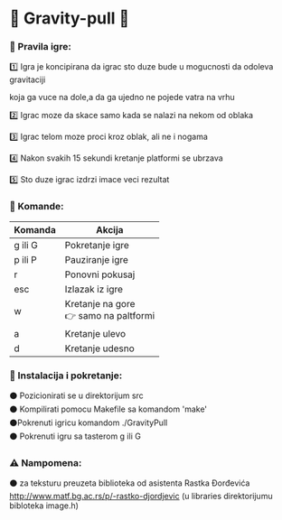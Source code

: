 # :rocket: Gravity-pull :rocket:

### :pencil: Pravila igre:
:one: Igra je koncipirana da igrac sto duze bude u mogucnosti da odoleva gravitaciji<br>

koja ga vuce na dole,a da ga ujedno ne pojede vatra na vrhu<br>

:two: Igrac moze da skace samo kada se nalazi na nekom od oblaka<br>

:three: Igrac telom moze proci kroz oblak, ali ne i nogama<br>

:four: Nakon svakih 15 sekundi kretanje platformi se ubrzava<br>

:five: Sto duze igrac izdrzi imace veci rezultat<br>

### :game_die: Komande:

| Komanda  | Akcija |
| ------------- | ------------- |
| g ili G  | Pokretanje igre  |
| p ili P  | Pauziranje igre  |
| r  | Ponovni pokusaj  |
| esc  | Izlazak iz igre  |
| w  | Kretanje na gore <br>:point_right: samo na paltformi|
| a  | Kretanje ulevo  |
| d  | Kretanje udesno |

### :key: Instalacija i pokretanje:
:black_circle: Pozicionirati se u direktorijum src<br>
:black_circle: Kompilirati pomocu Makefile sa komandom 'make'<br>
:black_circle:Pokrenuti igricu komandom ./GravityPull<br>
:black_circle: Pokrenuti igru sa tasterom g ili G<br>

### :warning: Nampomena:
:black_circle: za teksturu preuzeta biblioteka od asistenta Rastka Đorđevića http://www.matf.bg.ac.rs/p/-rastko-djordjevic (u libraries direktorijumu bibloteka image.h)
